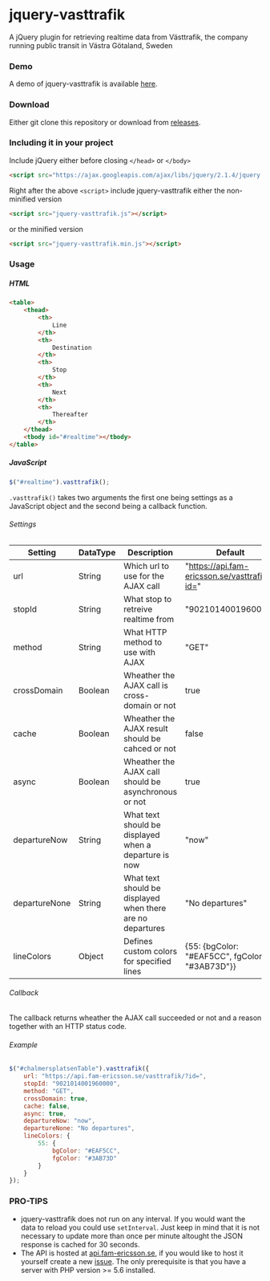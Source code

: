# jquery-vasttrafik
A jQuery plugin for retrieving realtime data from Västtrafik, the company running public transit in Västra Götaland, Sweden

### Demo
A demo of jquery-vasttrafik is available [here](https://joel.f-eri.cf/ITG-Infoskarm).

### Download
Either git clone this repository or download from [releases](https://github.com/itggot-joel-eriksson/jquery-vasttrafik/releases).

### Including it in your project
Include jQuery either before closing `</head>` or `</body>`
```html
<script src="https://ajax.googleapis.com/ajax/libs/jquery/2.1.4/jquery.min.js"></script>
```
Right after the above `<script>` include jquery-vasttrafik either the non-minified version
```html
<script src="jquery-vasttrafik.js"></script>
```
or the minified version
```html
<script src="jquery-vasttrafik.min.js"></script>
```

### Usage

##### HTML
```html
<table>
    <thead>
        <th>
            Line
        </th>
        <th>
            Destination
        </th>
        <th>
            Stop
        </th>
        <th>
            Next
        </th>
        <th>
            Thereafter
        </th>
    </thead>
    <tbody id="#realtime"></tbody>
</table>
```
##### JavaScript
```javascript
$("#realtime").vasttrafik();
```

`.vasttrafik()` takes two arguments the first one being settings as a JavaScript object and the second being a callback function.

###### Settings
| Setting       | DataType  | Description                                                   | Default                                           |
|---------------|-----------|---------------------------------------------------------------|---------------------------------------------------|
| url           | String    | Which url to use for the AJAX call                            | "https://api.fam-ericsson.se/vasttrafik/?id="     |
| stopId        | String    | What stop to retreive realtime from                           | "9021014001960000"                                |
| method        | String    | What HTTP method to use with AJAX                             | "GET"                                             |
| crossDomain   | Boolean   | Wheather the AJAX call is cross-domain or not                 | true                                              |
| cache         | Boolean   | Wheather the AJAX result should be cahced or not              | false                                             |
| async         | Boolean   | Wheather the AJAX call should be asynchronous or not          | true                                              |
| departureNow  | String    | What text should be displayed when a departure is now         | "now"                                             |
| departureNone | String    | What text should be displayed when there are no departures    | "No departures"                                   |
| lineColors    | Object    | Defines custom colors for specified lines                     | {55: {bgColor: "#EAF5CC", fgColor: "#3AB73D"}}    |

###### Callback
The callback returns wheather the AJAX call succeeded or not and a reason together with an HTTP status code.

###### Example
```javascript
$("#chalmersplatsenTable").vasttrafik({
    url: "https://api.fam-ericsson.se/vasttrafik/?id=",
    stopId: "9021014001960000",
    method: "GET",
    crossDomain: true,
    cache: false,
    async: true,
    departureNow: "now",
    departureNone: "No departures",
    lineColors: {
        55: {
            bgColor: "#EAF5CC",
            fgColor: "#3AB73D"
        }
    }
});
```

### PRO-TIPS
- jquery-vasttrafik does not run on any interval. If you would want the data to reload you could use `setInterval`. Just keep in mind that it is not necessary to update more than once per minute altought the JSON response is cached for 30 seconds.
- The API is hosted at [api.fam-ericsson.se](https://api.fam-ericsson.se/vasttrafik), if you would like to host it yourself create a new [issue](https://github.com/itggot-joel-eriksson/jquery-vasttrafik/issues). The only prerequisite is that you have a server with PHP version >= 5.6 installed.
